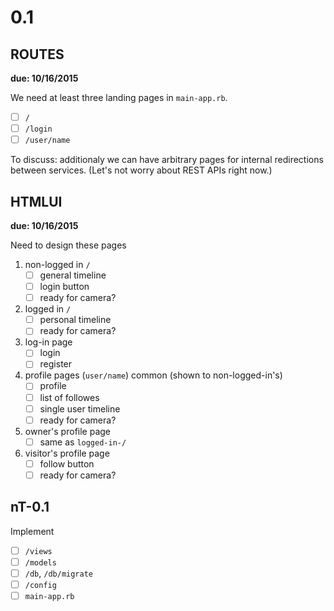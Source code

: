 # 0.1

## ROUTES
**due: 10/16/2015**

We need at least three landing pages in `main-app.rb`.
* [ ] `/`
* [ ] `/login`
* [ ] `/user/name`

To discuss: additionaly we can have arbitrary pages for internal redirections between services.
(Let's not worry about REST APIs right now.)

## HTMLUI
**due: 10/16/2015**

Need to design these pages

1. non-logged in `/` 
    * [ ] general timeline
    * [ ] login button
    * [ ] ready for camera?
1. logged in `/`
    * [ ] personal timeline
    * [ ] ready for camera?
1. log-in page
    * [ ] login 
    * [ ] register
1. profile pages (`user/name`) common (shown to non-logged-in's)
    * [ ] profile
    * [ ] list of followes
    * [ ] single user timeline
    * [ ] ready for camera?
1. owner's profile page
    * [ ] same as `logged-in-/`
1. visitor's profile page
    * [ ] follow button
    * [ ] ready for camera?

## nT-0.1
Implement 

* [ ] `/views`
* [ ] `/models`
* [ ] `/db`, `/db/migrate`
* [ ] `/config`
* [ ] `main-app.rb`
